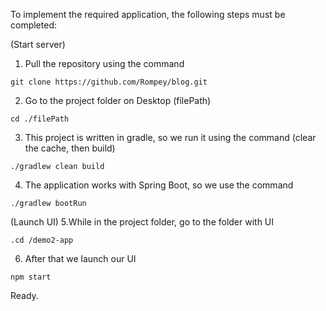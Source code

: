 To implement the required application, the following steps must be completed:

(Start server)
1. Pull the repository using the command
```
git clone https://github.com/Rompey/blog.git
```
2. Go to the project folder on Desktop (filePath)
```
cd ./filePath
```
3. This project is written in gradle, so we run it using the command
(clear the cache, then build)
```
./gradlew clean build
```
4. The application works with Spring Boot, so we use the command
```
./gradlew bootRun
```

(Launch UI)
5.While in the project folder, go to the folder with UI
```
.cd /demo2-app
```
6. After that we launch our UI
```
npm start
```
Ready.
